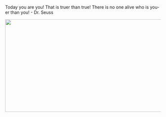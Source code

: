 <div>
  <div>
    <p>
     Today you are you! That is truer than true! There is no one alive who is you-er than you! - Dr. Seuss
    </p>
  </div>
  <div align="center">
    <img
      src="https://media.giphy.com/media/dWesBcTLavkZuG35MI/giphy.gif"
      width="600"
      height="300"
    />
  </div>
  </div>
